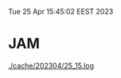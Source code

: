 Tue 25 Apr 15:45:02 EEST 2023
# JAM
<a href='./cache/202304/25_15.log'>./cache/202304/25_15.log</a>
